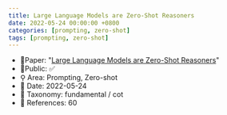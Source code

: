 ```yaml
---
title: Large Language Models are Zero-Shot Reasoners
date: 2022-05-24 00:00:00 +0800
categories: [prompting, zero-shot]
tags: [prompting, zero-shot]
---
```


- 📙Paper: "[Large Language Models are Zero-Shot Reasoners](https://www.semanticscholar.org/paper/Large-Language-Models-are-Zero-Shot-Reasoners-Kojima-Gu/e7ad08848d5d7c5c47673ffe0da06af443643bda)"
- 🔑Public: ✅
- ⚲ Area: Prompting, Zero-shot
- 📅 Date: 2022-05-24
- 🔎 Taxonomy: fundamental / cot
- 📝 References: 60
